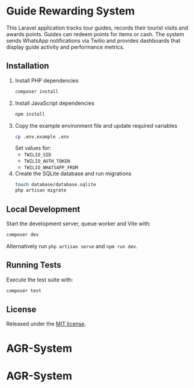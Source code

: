 # Guide Rewarding System

This Laravel application tracks tour guides, records their tourist visits and awards points. Guides can redeem points for items or cash. The system sends WhatsApp notifications via Twilio and provides dashboards that display guide activity and performance metrics.

## Installation

1. Install PHP dependencies
   ```bash
   composer install
   ```
2. Install JavaScript dependencies
   ```bash
   npm install
   ```
3. Copy the example environment file and update required variables
   ```bash
   cp .env.example .env
   ```
   Set values for:
   - `TWILIO_SID`
   - `TWILIO_AUTH_TOKEN`
   - `TWILIO_WHATSAPP_FROM`
4. Create the SQLite database and run migrations
   ```bash
   touch database/database.sqlite
   php artisan migrate
   ```

## Local Development

Start the development server, queue worker and Vite with:
```bash
composer dev
```
Alternatively run `php artisan serve` and `npm run dev`.

## Running Tests

Execute the test suite with:
```bash
composer test
```

## License

Released under the [MIT license](LICENSE).
# AGR-System
# AGR-System
